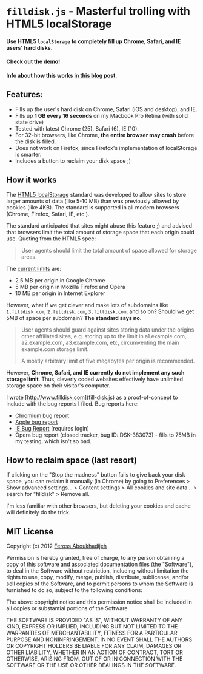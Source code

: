 # `filldisk.js` - Masterful trolling with HTML5 localStorage

#### Use HTML5 `localStorage` to completely fill up Chrome, Safari, and IE users' hard disks.

#### Check out the [demo](http://www.filldisk.com)!

#### Info about how this works [in this blog post](http://feross.org/fill-disk/).

## Features:

- Fills up the user's hard disk on Chrome, Safari (iOS and desktop), and IE.
- Fills up **1 GB every 16 seconds** on my Macbook Pro Retina (with solid state drive)
- Tested with latest Chrome (25), Safari (6), IE (10).
- For 32-bit browsers, like Chrome, **the entire browser may crash** before the disk is filled.
- Does not work on Firefox, since Firefox's implementation of localStorage is smarter.
- Includes a button to reclaim your disk space ;)

## How it works

The [HTML5 localStorage](http://www.w3.org/TR/webstorage/) standard was developed to allow sites to store larger amounts of data (like 5-10 MB) than was previously allowed by cookies (like 4KB). The standard is supported in all modern browsers (Chrome, Firefox, Safari, IE, etc.).

The standard anticipated that sites might abuse this feature ;) and advised that browsers limit the total amount of storage space that each origin could use. Quoting from the HTML5 spec:

> User agents should limit the total amount of space allowed for storage areas.

The [current limits](http://en.wikipedia.org/wiki/Web_storage#Storage_size) are:

- 2.5 MB per origin in Google Chrome
- 5 MB per origin in Mozilla Firefox and Opera
- 10 MB per origin in Internet Explorer

However, what if we get clever and make lots of subdomains like `1.filldisk.com`, `2.filldisk.com`, `3.filldisk.com`, and so on? Should we get 5MB of space per subdomain? **The standard says no.**

> User agents should guard against sites storing data under the origins other affiliated sites, e.g. storing up to the limit in a1.example.com, a2.example.com, a3.example.com, etc, circumventing the main example.com storage limit.
>
> A mostly arbitrary limit of five megabytes per origin is recommended.

However, **Chrome, Safari, and IE currently do not implement any such storage limit**. Thus, cleverly coded websites effectively have unlimited storage space on their visitor's computer.

I wrote [http://www.filldisk.com](fill-disk.js) as a proof-of-concept to include with the bug reports I filed. Bug reports here:

- [Chromium bug report](https://code.google.com/p/chromium/issues/detail?id=178980)
- [Apple bug report](http://openradar.appspot.com/radar?id=2792401)
- [IE Bug Report](https://connect.microsoft.com/IE/feedback/details/780246/localstorage-stores-unlimited-amount-of-data-with-unlimited-subdomains-against-spec) (requires login)
- Opera bug report (closed tracker, bug ID: DSK-383073) - fills to 75MB in my testing, which isn't so bad.

## How to reclaim space (last resort)

If clicking on the "Stop the madness" button fails to give back your disk space, you can reclaim it manually (in Chrome) by going to Preferences > Show advanced settings... > Content settings > All cookies and site data... > search for "filldisk" > Remove all.

I'm less familiar with other browsers, but deleting your cookies and cache will definitely do the trick.

## MIT License

Copyright (c) 2012 [Feross Aboukhadijeh](http://feross.org)

Permission is hereby granted, free of charge, to any person obtaining a copy of this software and associated documentation files (the "Software"), to deal in the Software without restriction, including without limitation the rights to use, copy, modify, merge, publish, distribute, sublicense, and/or sell copies of the Software, and to permit persons to whom the Software is furnished to do so, subject to the following conditions:

The above copyright notice and this permission notice shall be included in all copies or substantial portions of the Software.

THE SOFTWARE IS PROVIDED "AS IS", WITHOUT WARRANTY OF ANY KIND, EXPRESS OR IMPLIED, INCLUDING BUT NOT LIMITED TO THE WARRANTIES OF MERCHANTABILITY, FITNESS FOR A PARTICULAR PURPOSE AND NONINFRINGEMENT. IN NO EVENT SHALL THE AUTHORS OR COPYRIGHT HOLDERS BE LIABLE FOR ANY CLAIM, DAMAGES OR OTHER LIABILITY, WHETHER IN AN ACTION OF CONTRACT, TORT OR OTHERWISE, ARISING FROM, OUT OF OR IN CONNECTION WITH THE SOFTWARE OR THE USE OR OTHER DEALINGS IN THE SOFTWARE.

